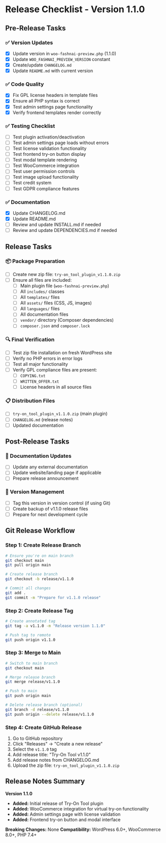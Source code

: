 # Release Checklist - Version 1.1.0

## Pre-Release Tasks

### ✅ Version Updates
- [x] Update version in `woo-fashnai-preview.php` (1.1.0)
- [x] Update `WOO_FASHNAI_PREVIEW_VERSION` constant
- [x] Create/update `CHANGELOG.md`
- [x] Update `README.md` with current version

### ✅ Code Quality
- [x] Fix GPL license headers in template files
- [x] Ensure all PHP syntax is correct
- [x] Test admin settings page functionality
- [x] Verify frontend templates render correctly

### ✅ Testing Checklist
- [ ] Test plugin activation/deactivation
- [ ] Test admin settings page loads without errors
- [ ] Test license validation functionality
- [ ] Test frontend try-on button display
- [ ] Test modal template rendering
- [ ] Test WooCommerce integration
- [ ] Test user permission controls
- [ ] Test image upload functionality
- [ ] Test credit system
- [ ] Test GDPR compliance features

### ✅ Documentation
- [x] Update CHANGELOG.md
- [x] Update README.md
- [ ] Review and update INSTALL.md if needed
- [ ] Review and update DEPENDENCIES.md if needed

## Release Tasks

### 📦 Package Preparation
- [ ] Create new zip file: `try-on_tool_plugin_v1.1.0.zip`
- [ ] Ensure all files are included:
  - [ ] Main plugin file (`woo-fashnai-preview.php`)
  - [ ] All `includes/` classes
  - [ ] All `templates/` files
  - [ ] All `assets/` files (CSS, JS, images)
  - [ ] All `languages/` files
  - [ ] All documentation files
  - [ ] `vendor/` directory (Composer dependencies)
  - [ ] `composer.json` and `composer.lock`

### 🔍 Final Verification
- [ ] Test zip file installation on fresh WordPress site
- [ ] Verify no PHP errors in error logs
- [ ] Test all major functionality
- [ ] Verify GPL compliance files are present:
  - [ ] `COPYING.txt`
  - [ ] `WRITTEN_OFFER.txt`
  - [ ] License headers in all source files

### 📋 Distribution Files
- [ ] `try-on_tool_plugin_v1.1.0.zip` (main plugin)
- [ ] `CHANGELOG.md` (release notes)
- [ ] Updated documentation

## Post-Release Tasks

### 📝 Documentation Updates
- [ ] Update any external documentation
- [ ] Update website/landing page if applicable
- [ ] Prepare release announcement

### 🔄 Version Management
- [ ] Tag this version in version control (if using Git)
- [ ] Create backup of v1.1.0 release files
- [ ] Prepare for next development cycle

## Git Release Workflow

### Step 1: Create Release Branch
```bash
# Ensure you're on main branch
git checkout main
git pull origin main

# Create release branch
git checkout -b release/v1.1.0

# Commit all changes
git add .
git commit -m "Prepare for v1.1.0 release"
```

### Step 2: Create Release Tag
```bash
# Create annotated tag
git tag -a v1.1.0 -m "Release version 1.1.0"

# Push tag to remote
git push origin v1.1.0
```

### Step 3: Merge to Main
```bash
# Switch to main branch
git checkout main

# Merge release branch
git merge release/v1.1.0

# Push to main
git push origin main

# Delete release branch (optional)
git branch -d release/v1.1.0
git push origin --delete release/v1.1.0
```

### Step 4: Create GitHub Release
1. Go to GitHub repository
2. Click "Releases" → "Create a new release"
3. Select the `v1.1.0` tag
4. Add release title: "Try-On Tool v1.1.0"
5. Add release notes from CHANGELOG.md
6. Upload the zip file: `try-on_tool_plugin_v1.1.0.zip`

## Release Notes Summary

**Version 1.1.0**
- **Added:** Initial release of Try-On Tool plugin
- **Added:** WooCommerce integration for virtual try-on functionality
- **Added:** Admin settings page with license validation
- **Added:** Frontend try-on button and modal interface

**Breaking Changes:** None
**Compatibility:** WordPress 6.0+, WooCommerce 8.0+, PHP 7.4+ 